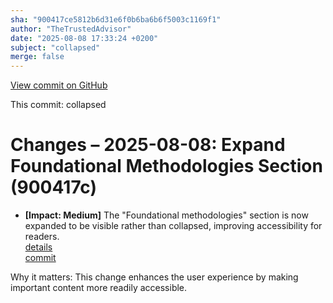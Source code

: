 ```yaml
---
sha: "900417ce5812b6d31e6f0b6ba6b6f5003c1169f1"
author: "TheTrustedAdvisor"
date: "2025-08-08 17:33:24 +0200"
subject: "collapsed"
merge: false
---
```


[View commit on GitHub](https://github.com/TheTrustedAdvisor/FabricAdoptionFramework/commit/900417ce5812b6d31e6f0b6ba6b6f5003c1169f1)

This commit: collapsed

# Changes – 2025-08-08: Expand Foundational Methodologies Section (900417c)

- **[Impact: Medium]** The "Foundational methodologies" section is now expanded to be visible rather than collapsed, improving accessibility for readers.  
   [details](/docs/about/changes/2025-08-08-collapsed)  
   [commit](https://github.com/TheTrustedAdvisor/FabricAdoptionFramework/commit/900417ce5812b6d31e6f0b6ba6b6f5003c1169f1)  

Why it matters: This change enhances the user experience by making important content more readily accessible.
